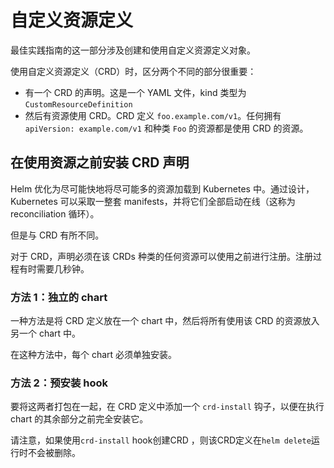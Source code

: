 # 自定义资源定义

最佳实践指南的这一部分涉及创建和使用自定义资源定义对象。

使用自定义资源定义（CRD）时，区分两个不同的部分很重要：

- 有一个 CRD 的声明。这是一个 YAML 文件，kind 类型为 `CustomResourceDefinition`
- 然后有资源使用 CRD。CRD 定义 `foo.example.com/v1`。任何拥有 `apiVersion: example.com/v1` 和种类 `Foo` 的资源都是使用 CRD 的资源。

## 在使用资源之前安装 CRD 声明

Helm 优化为尽可能快地将尽可能多的资源加载到 Kubernetes 中。通过设计，Kubernetes 可以采取一整套 manifests，并将它们全部启动在线（这称为 reconciliation 循环）。

但是与 CRD 有所不同。

对于 CRD，声明必须在该 CRDs 种类的任何资源可以使用之前进行注册。注册过程有时需要几秒钟。

### 方法 1：独立的 chart

一种方法是将 CRD 定义放在一个 chart 中，然后将所有使用该 CRD 的资源放入另一个 chart 中。

在这种方法中，每个 chart 必须单独安装。

### 方法 2：预安装 hook

要将这两者打包在一起，在 CRD 定义中添加一个 `crd-install` 钩子，以便在执行 chart 的其余部分之前完全安装它。

请注意，如果使用`crd-install` hook创建CRD ，则该CRD定义在`helm delete`运行时不会被删除。

